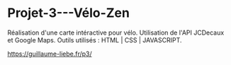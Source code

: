 # Projet-3---Vélo-Zen
Réalisation d'une carte intéractive pour vélo. Utilisation de l'API JCDecaux et Google Maps.
Outils utilisés : HTML | CSS | JAVASCRIPT.

https://guillaume-liebe.fr/p3/
